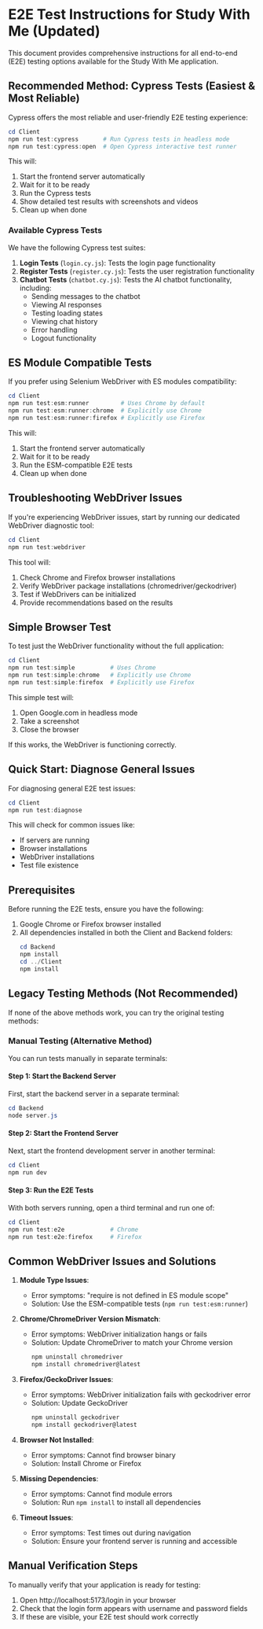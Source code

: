 # E2E Test Instructions for Study With Me (Updated)

This document provides comprehensive instructions for all end-to-end (E2E) testing options available for the Study With Me application.

## Recommended Method: Cypress Tests (Easiest & Most Reliable)

Cypress offers the most reliable and user-friendly E2E testing experience:

```powershell
cd Client
npm run test:cypress       # Run Cypress tests in headless mode
npm run test:cypress:open  # Open Cypress interactive test runner
```

This will:
1. Start the frontend server automatically
2. Wait for it to be ready
3. Run the Cypress tests
4. Show detailed test results with screenshots and videos
5. Clean up when done

### Available Cypress Tests

We have the following Cypress test suites:

1. **Login Tests** (`login.cy.js`): Tests the login page functionality 
2. **Register Tests** (`register.cy.js`): Tests the user registration functionality
3. **Chatbot Tests** (`chatbot.cy.js`): Tests the AI chatbot functionality, including:
   - Sending messages to the chatbot
   - Viewing AI responses
   - Testing loading states
   - Viewing chat history
   - Error handling
   - Logout functionality

## ES Module Compatible Tests

If you prefer using Selenium WebDriver with ES modules compatibility:

```powershell
cd Client
npm run test:esm:runner         # Uses Chrome by default
npm run test:esm:runner:chrome  # Explicitly use Chrome
npm run test:esm:runner:firefox # Explicitly use Firefox
```

This will:
1. Start the frontend server automatically
2. Wait for it to be ready
3. Run the ESM-compatible E2E tests
4. Clean up when done

## Troubleshooting WebDriver Issues

If you're experiencing WebDriver issues, start by running our dedicated WebDriver diagnostic tool:

```powershell
cd Client
npm run test:webdriver
```

This tool will:
1. Check Chrome and Firefox browser installations
2. Verify WebDriver package installations (chromedriver/geckodriver)
3. Test if WebDrivers can be initialized
4. Provide recommendations based on the results

## Simple Browser Test

To test just the WebDriver functionality without the full application:

```powershell
cd Client
npm run test:simple          # Uses Chrome
npm run test:simple:chrome   # Explicitly use Chrome
npm run test:simple:firefox  # Explicitly use Firefox
```

This simple test will:
1. Open Google.com in headless mode
2. Take a screenshot
3. Close the browser

If this works, the WebDriver is functioning correctly.

## Quick Start: Diagnose General Issues

For diagnosing general E2E test issues:

```powershell
cd Client
npm run test:diagnose
```

This will check for common issues like:
- If servers are running
- Browser installations
- WebDriver installations
- Test file existence

## Prerequisites

Before running the E2E tests, ensure you have the following:

1. Google Chrome or Firefox browser installed
2. All dependencies installed in both the Client and Backend folders:
   ```powershell
   cd Backend
   npm install
   cd ../Client
   npm install
   ```

## Legacy Testing Methods (Not Recommended)

If none of the above methods work, you can try the original testing methods:

### Manual Testing (Alternative Method)

You can run tests manually in separate terminals:

#### Step 1: Start the Backend Server

First, start the backend server in a separate terminal:
```powershell
cd Backend
node server.js
```

#### Step 2: Start the Frontend Server

Next, start the frontend development server in another terminal:

```powershell
cd Client
npm run dev
```

#### Step 3: Run the E2E Tests

With both servers running, open a third terminal and run one of:

```powershell
cd Client
npm run test:e2e             # Chrome
npm run test:e2e:firefox     # Firefox
```

## Common WebDriver Issues and Solutions

1. **Module Type Issues**:
   - Error symptoms: "require is not defined in ES module scope"
   - Solution: Use the ESM-compatible tests (`npm run test:esm:runner`)

2. **Chrome/ChromeDriver Version Mismatch**:
   - Error symptoms: WebDriver initialization hangs or fails
   - Solution: Update ChromeDriver to match your Chrome version
     ```powershell
     npm uninstall chromedriver
     npm install chromedriver@latest
     ```

3. **Firefox/GeckoDriver Issues**:
   - Error symptoms: WebDriver initialization fails with geckodriver error
   - Solution: Update GeckoDriver
     ```powershell
     npm uninstall geckodriver
     npm install geckodriver@latest
     ```

4. **Browser Not Installed**:
   - Error symptoms: Cannot find browser binary
   - Solution: Install Chrome or Firefox

5. **Missing Dependencies**:
   - Error symptoms: Cannot find module errors
   - Solution: Run `npm install` to install all dependencies

6. **Timeout Issues**:
   - Error symptoms: Test times out during navigation
   - Solution: Ensure your frontend server is running and accessible

## Manual Verification Steps

To manually verify that your application is ready for testing:

1. Open http://localhost:5173/login in your browser
2. Check that the login form appears with username and password fields
3. If these are visible, your E2E test should work correctly
